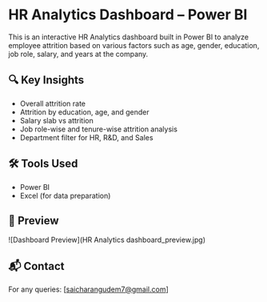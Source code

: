 # HR Analytics Dashboard – Power BI

This is an interactive HR Analytics dashboard built in Power BI to analyze employee attrition based on various factors such as age, gender, education, job role, salary, and years at the company.

## 🔍 Key Insights
- Overall attrition rate
- Attrition by education, age, and gender
- Salary slab vs attrition
- Job role-wise and tenure-wise attrition analysis
- Department filter for HR, R&D, and Sales

## 🛠 Tools Used
- Power BI
- Excel (for data preparation)

## 📸 Preview

![Dashboard Preview](HR Analytics dashboard_preview.jpg)

## 📬 Contact
For any queries: [saicharangudem7@gmail.com]
